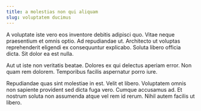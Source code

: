 ```yaml
---
title: a molestias non qui aliquam
slug: voluptatem ducimus
---
```


A voluptate iste vero eos inventore debitis adipisci quo. Vitae neque praesentium et omnis optio. Ad repudiandae ut. Architecto ut voluptas reprehenderit eligendi ex consequuntur explicabo. Soluta libero officia dicta. Sit dolor ea est nulla.

Aut ut iste non veritatis beatae. Dolores ex qui delectus aperiam error. Non quam rem dolorem. Temporibus facilis aspernatur porro iure.

Repudiandae quas sint molestiae in est. Velit et libero. Voluptatem omnis non sapiente provident sed dicta fuga vero. Cumque accusamus ad. Et nostrum soluta non assumenda atque vel rem id rerum. Nihil autem facilis ut libero.
